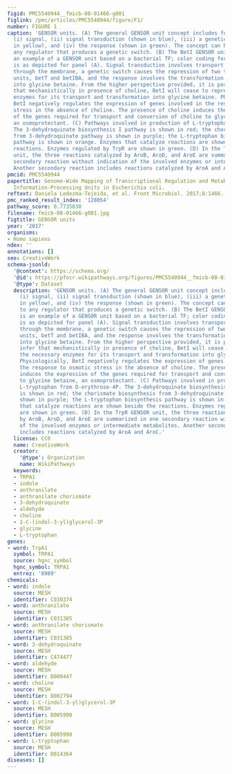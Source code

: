 ```yaml
---
figid: PMC5540944__fmicb-08-01466-g001
figlink: /pmc/articles/PMC5540944/figure/F1/
number: FIGURE 1
caption: 'GENSOR units. (A) The general GENSOR unit concept includes four components:
  (i) signal, (ii) signal transduction (shown in blue), (iii) a genetic switch (shown
  in yellow), and (iv) the response (shown in green). The concept can be applied to
  any regulator that produces a genetic switch. (B) The BetI GENSOR unit. This is
  an example of a GENSOR unit based on a bacterial TF; color coding for components
  is as depicted for panel (A). Signal transduction involves transport of choline
  through the membrane, a genetic switch causes the repression of two transcription
  units, betT and betIBA, and the response involves the transformation of choline
  into glycine betaine. From the higher perspective provided, it is possible to infer
  that mechanistically in presence of choline, BetI will cease to repress the necessary
  enzymes for its transport and transformation into glycine betaine. Physiologically,
  BetI negatively regulates the expression of genes involved in the response to osmotic
  stress in the absence of choline. The presence of choline induces the expression
  of the genes required for transport and conversion of choline to glycine betaine,
  an osmoprotectant. (C) Pathways involved in production of L-tryptophan from D-erythrose-4P.
  The 3-dehydroquinate biosynthesis I pathway is shown in red; the chorismate biosynthesis
  from 3-dehydroquinate pathway is shown in purple; the L-tryptophan biosynthesis
  pathway is shown in orange. Enzymes that catalyze reactions are shown beside the
  reactions. Enzymes regulated by TrpR are shown in green. (D) In the TrpR GENSOR
  unit, the three reactions catalyzed by AroB, AroD, and AroE are summarized in one
  secondary reaction without indication of the involved enzymes or intermediate metabolites.
  Another secondary reaction includes reactions catalyzed by AroA and AroC.'
pmcid: PMC5540944
papertitle: Genome-Wide Mapping of Transcriptional Regulation and Metabolism Describes
  Information-Processing Units in Escherichia coli.
reftext: Daniela Ledezma-Tejeida, et al. Front Microbiol. 2017;8:1466.
pmc_ranked_result_index: '128054'
pathway_score: 0.7735038
filename: fmicb-08-01466-g001.jpg
figtitle: GENSOR units
year: '2017'
organisms:
- Homo sapiens
ndex: ''
annotations: []
seo: CreativeWork
schema-jsonld:
  '@context': https://schema.org/
  '@id': https://pfocr.wikipathways.org/figures/PMC5540944__fmicb-08-01466-g001.html
  '@type': Dataset
  description: 'GENSOR units. (A) The general GENSOR unit concept includes four components:
    (i) signal, (ii) signal transduction (shown in blue), (iii) a genetic switch (shown
    in yellow), and (iv) the response (shown in green). The concept can be applied
    to any regulator that produces a genetic switch. (B) The BetI GENSOR unit. This
    is an example of a GENSOR unit based on a bacterial TF; color coding for components
    is as depicted for panel (A). Signal transduction involves transport of choline
    through the membrane, a genetic switch causes the repression of two transcription
    units, betT and betIBA, and the response involves the transformation of choline
    into glycine betaine. From the higher perspective provided, it is possible to
    infer that mechanistically in presence of choline, BetI will cease to repress
    the necessary enzymes for its transport and transformation into glycine betaine.
    Physiologically, BetI negatively regulates the expression of genes involved in
    the response to osmotic stress in the absence of choline. The presence of choline
    induces the expression of the genes required for transport and conversion of choline
    to glycine betaine, an osmoprotectant. (C) Pathways involved in production of
    L-tryptophan from D-erythrose-4P. The 3-dehydroquinate biosynthesis I pathway
    is shown in red; the chorismate biosynthesis from 3-dehydroquinate pathway is
    shown in purple; the L-tryptophan biosynthesis pathway is shown in orange. Enzymes
    that catalyze reactions are shown beside the reactions. Enzymes regulated by TrpR
    are shown in green. (D) In the TrpR GENSOR unit, the three reactions catalyzed
    by AroB, AroD, and AroE are summarized in one secondary reaction without indication
    of the involved enzymes or intermediate metabolites. Another secondary reaction
    includes reactions catalyzed by AroA and AroC.'
  license: CC0
  name: CreativeWork
  creator:
    '@type': Organization
    name: WikiPathways
  keywords:
  - TRPA1
  - indole
  - anthranilate
  - anthranilate chorismate
  - 3-dehydroquinate
  - aldehyde
  - choline
  - 1-C-(indol-3-yl)glycerol-3P
  - glycine
  - L-tryptophan
genes:
- word: TrpA1
  symbol: TRPA1
  source: hgnc_symbol
  hgnc_symbol: TRPA1
  entrez: '8989'
chemicals:
- word: indole
  source: MESH
  identifier: C030374
- word: anthranilate
  source: MESH
  identifier: C031385
- word: anthranilate chorismate
  source: MESH
  identifier: C031385
- word: 3-dehydroquinate
  source: MESH
  identifier: C474477
- word: aldehyde
  source: MESH
  identifier: D000447
- word: choline
  source: MESH
  identifier: D002794
- word: 1-C-(indol-3-yl)glycerol-3P
  source: MESH
  identifier: D005990
- word: glycine
  source: MESH
  identifier: D005998
- word: L-tryptophan
  source: MESH
  identifier: D014364
diseases: []
---
```


